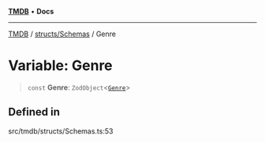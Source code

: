 [**TMDB**](../../../README.md) • **Docs**

***

[TMDB](../../../README.md) / [structs/Schemas](../README.md) / Genre

# Variable: Genre

> `const` **Genre**: `ZodObject`\<[`Genre`](../type-aliases/Genre.md)\>

## Defined in

src/tmdb/structs/Schemas.ts:53
